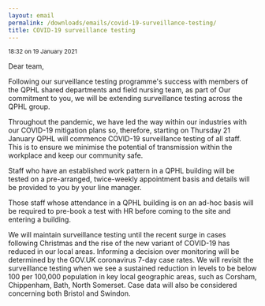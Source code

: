 ```yaml
---
layout: email
permalink: /downloads/emails/covid-19-surveillance-testing/
title: COVID-19 surveillance testing
---
```


<small>18:32 on 19 January 2021</small>

Dear team,

Following our surveillance testing programme's success with members of the QPHL shared departments and field nursing team, as part of Our commitment to you, we will be extending surveillance testing across the QPHL group.

Throughout the pandemic, we have led the way within our industries with our COVID-19 mitigation plans so, therefore, starting on Thursday 21 January QPHL will commence COVID-19 surveillance testing of all staff. This is to ensure we minimise the potential of transmission within the workplace and keep our community safe.

Staff who have an established work pattern in a QPHL building will be tested on a pre-arranged, twice-weekly appointment basis and details will be provided to you by your line manager.

Those staff whose attendance in a QPHL building is on an ad-hoc basis will be required to pre-book a test with HR before coming to the site and entering a building.

We will maintain surveillance testing until the recent surge in cases following Christmas and the rise of the new variant of COVID-19 has reduced in our local areas. Informing a decision over monitoring will be determined by the GOV.UK coronavirus 7-day case rates. We will revisit the surveillance testing when we see a sustained reduction in levels to be below 100 per 100,000 population in key local geographic areas, such as Corsham, Chippenham, Bath, North Somerset. Case data will also be considered concerning both Bristol and Swindon.